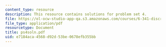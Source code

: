 ```yaml
---
content_type: resource
description: This resource contains solutions for problem set 4.
file: https://ol-ocw-studio-app-qa.s3.amazonaws.com/courses/6-341-discrete-time-signal-processing-fall-2005/e7184aca4568d92d53be0678efb355bb_ps4soln.pdf
file_type: application/pdf
resourcetype: Document
title: ps4soln.pdf
uid: e7184aca-4568-d92d-53be-0678efb355bb
---
```

